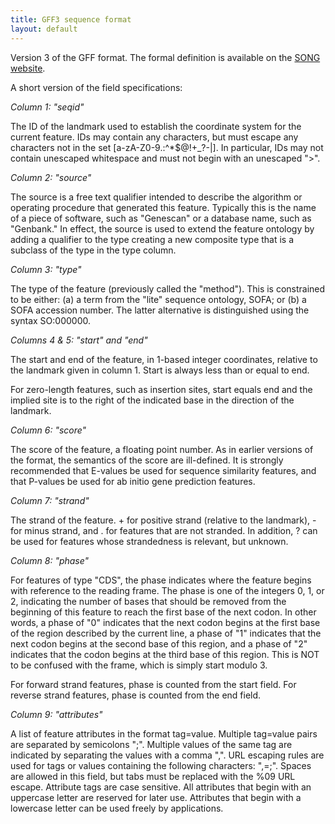 ```yaml
---
title: GFF3 sequence format
layout: default
---
```


Version 3 of the GFF format. The formal definition is available on the [SONG website](http://www.sequenceontology.org/gff3.shtml).

A short version of the field specifications:

*Column 1: "seqid"*

The ID of the landmark used to establish the coordinate system for the current feature. IDs may contain any characters, but must escape any characters not in the set \[a-zA-Z0-9.:^\*$@!+_?-|\]. In particular, IDs may not contain unescaped whitespace and must not begin with an unescaped "&gt;".

*Column 2: "source"*

The source is a free text qualifier intended to describe the algorithm or operating procedure that generated this feature. Typically this is the name of a piece of software, such as "Genescan" or a database name, such as "Genbank." In effect, the source is used to extend the feature ontology by adding a qualifier to the type creating a new composite type that is a subclass of the type in the type column.

*Column 3: "type"*

The type of the feature (previously called the "method"). This is constrained to be either: (a) a term from the "lite" sequence ontology, SOFA; or (b) a SOFA accession number. The latter alternative is distinguished using the syntax SO:000000.

*Columns 4 & 5: "start" and "end"*

The start and end of the feature, in 1-based integer coordinates, relative to the landmark given in column 1. Start is always less than or equal to end.

For zero-length features, such as insertion sites, start equals end and the implied site is to the right of the indicated base in the direction of the landmark.

*Column 6: "score"*

The score of the feature, a floating point number. As in earlier versions of the format, the semantics of the score are ill-defined. It is strongly recommended that E-values be used for sequence similarity features, and that P-values be used for ab initio gene prediction features.

*Column 7: "strand"*

The strand of the feature. + for positive strand (relative to the landmark), - for minus strand, and . for features that are not stranded. In addition, ? can be used for features whose strandedness is relevant, but unknown.

*Column 8: "phase"*

For features of type "CDS", the phase indicates where the feature begins with reference to the reading frame. The phase is one of the integers 0, 1, or 2, indicating the number of bases that should be removed from the beginning of this feature to reach the first base of the next codon. In other words, a phase of "0" indicates that the next codon begins at the first base of the region described by the current line, a phase of "1" indicates that the next codon begins at the second base of this region, and a phase of "2" indicates that the codon begins at the third base of this region. This is NOT to be confused with the frame, which is simply start modulo 3.

For forward strand features, phase is counted from the start field. For reverse strand features, phase is counted from the end field.

*Column 9: "attributes"*

A list of feature attributes in the format tag=value. Multiple tag=value pairs are separated by semicolons ";". Multiple values of the same tag are indicated by separating the values with a comma ",". URL escaping rules are used for tags or values containing the following characters: ",=;". Spaces are allowed in this field, but tabs must be replaced with the %09 URL escape. Attribute tags are case sensitive. All attributes that begin with an uppercase letter are reserved for later use. Attributes that begin with a lowercase letter can be used freely by applications.


 
